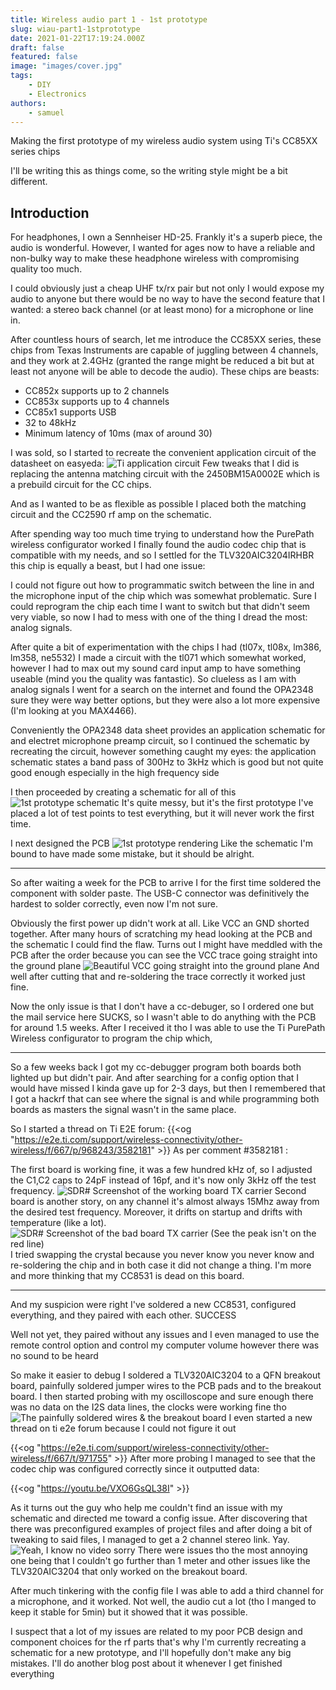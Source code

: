 ```yaml
---
title: Wireless audio part 1 - 1st prototype
slug: wiau-part1-1stprototype
date: 2021-01-22T17:19:24.000Z
draft: false
featured: false
image: "images/cover.jpg"
tags:
    - DIY
    - Electronics
authors:
    - samuel
---
```


Making the first prototype of my wireless audio system using Ti's CC85XX series chips

<!--more-->

I'll be writing this as things come, so the writing style might be a bit different.

## Introduction

For headphones, I own a Sennheiser HD-25. Frankly it's a superb piece, the audio is wonderful. However, I wanted for ages now to have a reliable and non-bulky way to make these headphone wireless with compromising quality too much.

I could obviously just a cheap UHF tx/rx pair but not only I would expose my audio to anyone but there would be no way to have the second feature that I wanted: a stereo back channel (or at least mono) for a microphone or line in.

After countless hours of search, let me introduce the CC85XX series, these chips from Texas Instruments are capable of juggling between 4 channels, and they work at 2.4GHz (granted the range might be reduced a bit but at least not anyone will be able to decode the audio). These chips are beasts:

- CC852x supports up to 2 channels 
- CC853x supports up to 4 channels
- CC85x1 supports USB
- 32 to 48kHz
- Minimum latency of 10ms (max of around 30)

I was sold, so I started to recreate the convenient application circuit of the datasheet on easyeda:
![Ti application circuit](images/dl_image.png)
Few tweaks that I did is replacing the antenna matching circuit with the 2450BM15A0002E which is a prebuild circuit for the CC chips.

And as I wanted to be as flexible as possible I placed both the matching circuit and the CC2590 rf amp on the schematic.

After spending way too much time trying to understand how the PurePath wireless configurator worked I finally found the audio codec chip that is compatible with my needs, and so I settled for the TLV320AIC3204IRHBR this chip is equally a beast, but I had one issue:

I could not figure out how to programmatic switch between the line in and the microphone input of the chip which was somewhat problematic. Sure I could reprogram the chip each time I want to switch but that didn't seem very viable, so now I had to mess with one of the thing I dread the most: analog signals.

After quite a bit of experimentation with the chips I had (tl07x, tl08x, lm386, lm358, ne5532) I made a circuit with the tl071 which somewhat worked, however I had to max out my sound card input amp to have something useable (mind you the quality was fantastic). So clueless as I am with analog signals I went for a search on the internet and found the OPA2348 sure they were way better options, but they were also a lot more expensive (I'm looking at you MAX4466).

Conveniently the OPA2348 data sheet provides an application schematic for and electret microphone preamp circuit, so I continued the schematic by recreating the circuit, however something caught my eyes: the application schematic states a band pass of 300Hz to 3kHz which is good but not quite good enough especially in the high frequency side

I then proceeded by creating a schematic for all of this
![1st prototype schematic](images/dl_Schematic_CC8531_Breakout_2020-12-28_16-37-34___.png)
It's quite messy, but it's the first prototype I've placed a lot of test points to test everything, but it will never work the first time.

I next designed the PCB
![1st prototype rendering](images/dl_image-1.png)
Like the schematic I'm bound to have made some mistake, but it should be alright.

---

So after waiting a week for the PCB to arrive I for the first time soldered the component with solder paste. The USB-C connector was definitively the hardest to solder correctly, even now I'm not sure.

Obviously the first power up didn't work at all. Like VCC an GND shorted together. After many hours of scratching my head looking at the PCB and the schematic I could find the flaw. Turns out I might have meddled with the PCB after the order because you can see the VCC trace going straight into the ground plane
![Beautiful VCC going straight into the ground plane](images/dl_image-2.png)
And well after cutting that and re-soldering the trace correctly it worked just fine.

Now the only issue is that I don't have a cc-debuger, so I ordered one but the mail service here SUCKS, so I wasn't able to do anything with the PCB for around 1.5 weeks. After I received it tho I was able to use the Ti PurePath Wireless configurator to program the chip which,

---

So a few weeks back I got my cc-debugger program both boards both lighted up but didn't pair. And after searching for a config option that I would have missed I kinda gave up for 2-3 days, but then I remembered that I got a hackrf that can see where the signal is and while programming both boards as masters the signal wasn't in the same place.

So I started a thread on Ti E2E forum:
{{<og "https://e2e.ti.com/support/wireless-connectivity/other-wireless/f/667/p/968243/3582181" >}}
As per comment #3582181 :

The first board is working fine, it was a few hundred kHz of, so I adjusted the C1,C2 caps to 24pF instead of 16pf, and it's now only 3kHz off the test frequency.
![SDR# Screenshot of the working board TX carrier](images/dl_SDRSharp_2021-01-09_13-23-56.png)
Second board is another story, on any channel it's almost always 15Mhz away from the desired test frequency. Moreover, it drifts on startup and drifts with temperature (like a lot). 
![SDR# Screenshot of the bad board TX carrier (See the peak isn't on the red line)](images/dl_SDRSharp_2021-01-09_13-13-55.png)
I tried swapping the crystal because you never know you never know and re-soldering the chip and in both case it did not change a thing. I'm more and more thinking that my CC8531 is dead on this board.

---

And my suspicion were right I've soldered a new CC8531, configured everything, and they paired with each other. SUCCESS

Well not yet, they paired without any issues and I even managed to use the remote control option and control my computer volume however there was no sound to be heard

So make it easier to debug I soldered a TLV320AIC3204 to a QFN breakout board, painfully soldered jumper wires to the PCB pads and to the breakout board. I then started probing with my oscilloscope and sure enough there was no data on the I2S data lines, the clocks were working fine tho
![The painfully soldered wires & the breakout board](images/dl_IMG_20210118_160230---Copie.jpg)
I even started a new thread on ti e2e forum because I could not figure it out

{{<og "https://e2e.ti.com/support/wireless-connectivity/other-wireless/f/667/t/971755" >}}
After more probing I managed to see that the codec chip was configured correctly since it outputted data:

{{<og "https://youtu.be/VXO6GsQL38I" >}}

As it turns out the guy who help me couldn't find an issue with my schematic and directed me toward a config issue. After discovering that there was preconfigured examples of project files and after doing a bit of tweaking to said files, I managed to get a 2 channel stereo link. Yay.
![Yeah, I know no video sorry](images/dl_IMG_20210121_031500.jpg)
There were issues tho the most annoying one being that I couldn't go further than 1 meter and other issues like the TLV320AIC3204 that only worked on the breakout board.

After much tinkering with the config file I was able to add a third channel for a microphone, and it worked. Not well, the audio cut a lot (tho I manged to keep it stable for 5min) but it showed that it was possible.

I suspect that a lot of my issues are related to my poor PCB design and component choices for the rf parts that's why I'm currently recreating a schematic for a new prototype, and I'll hopefully don't make any big mistakes. I'll do another blog post about it whenever I get finished everything
